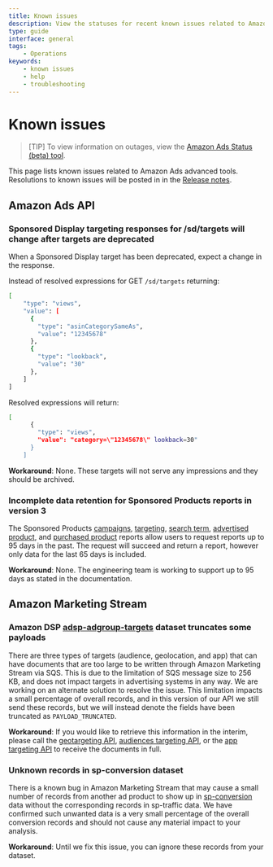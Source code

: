 ```yaml
---
title: Known issues
description: View the statuses for recent known issues related to Amazon Ads advanced tool.  
type: guide
interface: general
tags:
    - Operations
keywords:
    - known issues
    - help
    - troubleshooting
---
```


# Known issues

>[TIP] To view information on outages, view the [Amazon Ads Status (beta) tool](support/status). 

This page lists known issues related to Amazon Ads advanced tools. Resolutions to known issues will be posted in in the [Release notes](release-notes/index).

## Amazon Ads API

### Sponsored Display targeting responses for /sd/targets will change after targets are deprecated

When a Sponsored Display target has been deprecated, expect a change in the response. 

Instead of resolved expressions for GET `/sd/targets` returning:

```bash
[
    "type": "views",
    "value": [
      { 
        "type": "asinCategorySameAs",    
        "value": "12345678"
      },
      { 
        "type": "lookback",    
        "value": "30"
      },
    ]
]
```

Resolved expressions will return:

```bash
[
      {
        "type": "views",
        "value": "category=\"12345678\" lookback=30"
      }
    ]

```

**Workaround**: None. These targets will not serve any impressions and they should be archived. 

### Incomplete data retention for Sponsored Products reports in version 3

The Sponsored Products [campaigns](guides/reporting/v3/report-types#campaign-reports), [targeting](guides/reporting/v3/report-types#campaign-reports), [search term](guides/reporting/v3/report-types#search-term-reports), [advertised product](guides/reporting/v3/report-types#advertised-product-reports), and [purchased product](guides/reporting/v3/report-types#purchased-product-reports) reports allow users to request reports up to 95 days in the past. The request will succeed and return a report, however only data for the last 65 days is included. 

**Workaround**: None. The engineering team is working to support up to 95 days as stated in the documentation.

## Amazon Marketing Stream

### Amazon DSP [adsp-adgroup-targets](guides/amazon-marketing-stream/datasets/dsp-campaign-management#amazon-dsp-ad-group-targets-beta) dataset truncates some payloads

There are three types of targets (audience, geolocation, and app) that can have documents that are too large to be written through Amazon Marketing Stream via SQS. This is due to the limitation of SQS message size to 256 KB, and does not impact targets in advertising systems in any way. We are working on an alternate solution to resolve the issue. This limitation impacts a small percentage of overall records, and in this version of our API we still send these records, but we will instead denote the fields have been truncated as `PAYLOAD_TRUNCATED`. 

**Workaround**: If you would like to retrieve this information in the interim, please call the [geotargeting API](dsp-ad-group-targeting-geo), [audiences targeting API](dsp-ad-group-targeting-audiences), or the [app targeting API](dsp-ad-group-targeting-apps) to receive the documents in full.

### Unknown records in sp-conversion dataset

There is a known bug in Amazon Marketing Stream that may cause a small number of records from another ad product to show up in [sp-conversion](guides/amazon-marketing-stream/datasets/sp-performance#sponsored-products-conversions-dataset) data without the corresponding records in sp-traffic data. We have confirmed such unwanted data is a very small percentage of the overall conversion records and should not cause any material impact to your analysis. 

**Workaround**: Until we fix this issue, you can ignore these records from your dataset.
